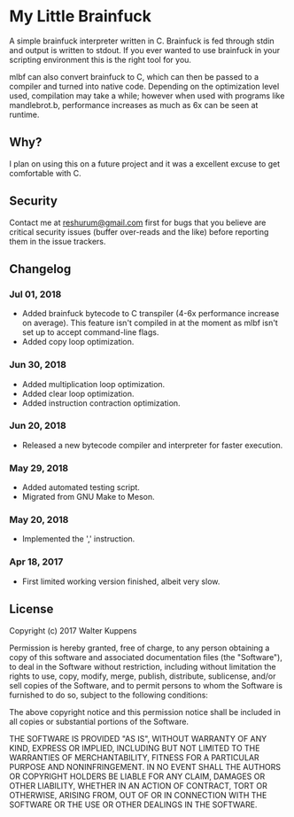 # My Little Brainfuck

A simple brainfuck interpreter written in C. Brainfuck is fed through stdin and
output is written to stdout. If you ever wanted to use brainfuck in your
scripting environment this is the right tool for you.

mlbf can also convert brainfuck to C, which can then be passed to a compiler
and turned into native code. Depending on the optimization level used,
compilation may take a while; however when used with programs like
mandlebrot.b, performance increases as much as 6x can be seen at runtime.

## Why?

I plan on using this on a future project and it was a excellent excuse to get
comfortable with C.

## Security

Contact me at reshurum@gmail.com first for bugs that you believe are critical
security issues (buffer over-reads and the like) before reporting them in the
issue trackers.

## Changelog

### Jul 01, 2018

* Added brainfuck bytecode to C transpiler (4-6x performance increase on
average). This feature isn't compiled in at the moment as mlbf isn't set up
to accept command-line flags.
* Added copy loop optimization.

### Jun 30, 2018

* Added multiplication loop optimization.
* Added clear loop optimization.
* Added instruction contraction optimization.

### Jun 20, 2018

* Released a new bytecode compiler and interpreter for faster execution.

### May 29, 2018

* Added automated testing script.
* Migrated from GNU Make to Meson.

### May 20, 2018

* Implemented the ',' instruction.

### Apr 18, 2017

* First limited working version finished, albeit very slow.

## License

Copyright (c) 2017 Walter Kuppens

Permission is hereby granted, free of charge, to any person obtaining a copy
of this software and associated documentation files (the "Software"), to deal
in the Software without restriction, including without limitation the rights
to use, copy, modify, merge, publish, distribute, sublicense, and/or sell
copies of the Software, and to permit persons to whom the Software is
furnished to do so, subject to the following conditions:

The above copyright notice and this permission notice shall be included in all
copies or substantial portions of the Software.

THE SOFTWARE IS PROVIDED "AS IS", WITHOUT WARRANTY OF ANY KIND, EXPRESS OR
IMPLIED, INCLUDING BUT NOT LIMITED TO THE WARRANTIES OF MERCHANTABILITY,
FITNESS FOR A PARTICULAR PURPOSE AND NONINFRINGEMENT. IN NO EVENT SHALL THE
AUTHORS OR COPYRIGHT HOLDERS BE LIABLE FOR ANY CLAIM, DAMAGES OR OTHER
LIABILITY, WHETHER IN AN ACTION OF CONTRACT, TORT OR OTHERWISE, ARISING FROM,
OUT OF OR IN CONNECTION WITH THE SOFTWARE OR THE USE OR OTHER DEALINGS IN THE
SOFTWARE.
